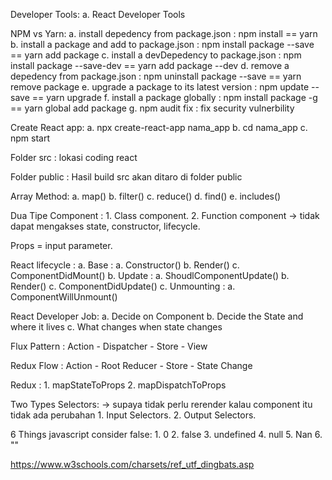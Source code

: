 Developer Tools:
    a. React Developer Tools

NPM vs Yarn:
    a. install depedency from package.json : npm install == yarn
    b. install a package and add to package.json : npm install package --save  == yarn add package
    c. install a devDepedency to package.json : npm install package --save-dev == yarn add package --dev
    d. remove a depedency from package.json : npm uninstall package --save  == yarn remove package
    e. upgrade a package to its latest version : npm update --save == yarn upgrade
    f. install a package globally : npm install package -g == yarn global add package
    g. npm audit fix : fix security vulnerbility

Create React app:
    a. npx create-react-app nama_app
    b. cd nama_app
    c. npm start

Folder src : lokasi coding react

Folder public : Hasil build src akan ditaro di folder public

Array Method:
    a. map()
    b. filter()
    c. reduce()
    d. find()
    e. includes()

Dua Tipe Component : 
    1. Class component.
    2. Function component -> tidak dapat mengakses state, constructor, lifecycle.

Props = input parameter.

React lifecycle :
    a. Base :
        a. Constructor()
        b. Render()
        c. ComponentDidMount()
    b. Update :
        a. ShoudlComponentUpdate()
        b. Render()
        c. ComponentDidUpdate()
    c. Unmounting :
        a. ComponentWillUnmount()

React Developer Job:
    a. Decide on Component
    b. Decide the State and where it lives
    c. What changes when state changes

Flux Pattern : Action - Dispatcher - Store - View

Redux Flow : Action - Root Reducer - Store - State Change

Redux :
    1. mapStateToProps
    2. mapDispatchToProps

Two Types Selectors: -> supaya tidak perlu rerender kalau component itu tidak ada perubahan
    1. Input Selectors.
    2. Output Selectors.

6 Things javascript consider false:
    1. 0
    2. false
    3. undefined
    4. null
    5. Nan
    6. ""

https://www.w3schools.com/charsets/ref_utf_dingbats.asp